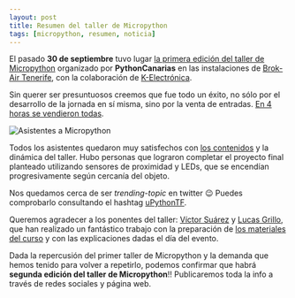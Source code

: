 ```yaml
---
layout: post
title: Resumen del taller de Micropython
tags: [micropython, resumen, noticia]
---
```


El pasado **30 de septiembre** tuvo lugar [la primera edición del taller de Micropython](/2017-09-04-abierta-inscripcion-upython) organizado por **PythonCanarias** en las instalaciones de [Brok-Air Tenerife](http://brok-air.com/locations/), con la colaboración de [K-Electrónica](http://k-electronica.es/).

Sin querer ser presuntuosos creemos que fue todo un éxito, no sólo por el desarrollo de la jornada en sí misma, sino por la venta de entradas. [En 4 horas se vendieron todas](https://twitter.com/pythoncanarias/status/904780852688809985).

![Asistentes a Micropython](https://pbs.twimg.com/media/DK_QSXcXcAIBzz3.jpg:small)

Todos los asistentes quedaron muy satisfechos con [los contenidos](https://github.com/pythoncanarias/upython) y la dinámica del taller. Hubo personas que lograron completar el proyecto final planteado utilizando sensores de proximidad y LEDs, que se encendían progresivamente según cercanía del objeto.

Nos quedamos cerca de ser *trending-topic* en twitter 😉 Puedes comprobarlo consultando el hashtag [uPythonTF](https://twitter.com/hashtag/uPythonTF).

Queremos agradecer a los ponentes del taller: [Víctor Suárez](https://twitter.com/zerasul) y [Lucas Grillo](https://twitter.com/enenNN), que han realizado un fantástico trabajo con la preparación de [los materiales del curso](https://github.com/pythoncanarias/upython) y con las explicaciones dadas el día del evento.

Dada la repercusión del primer taller de Micropython y la demanda que hemos tenido para volver a repetirlo, podemos confirmar que habrá **segunda edición del taller de Micropython**!! Publicaremos toda la info a través de redes sociales y página web.
